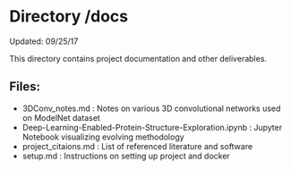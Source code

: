 # Directory /docs
Updated: 09/25/17

This directory contains project documentation and other deliverables.

## Files:

- 3DConv_notes.md : Notes on various 3D convolutional networks used on ModelNet dataset
- Deep-Learning-Enabled-Protein-Structure-Exploration.ipynb : Jupyter Notebook visualizing evolving methodology
- project_citaions.md : List of referenced literature and software
- setup.md : Instructions on setting up project and docker
